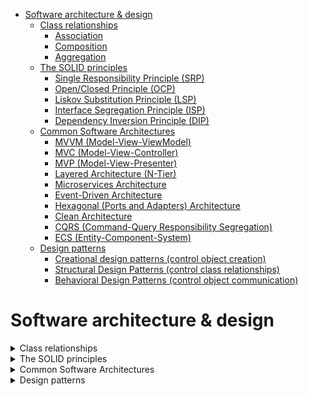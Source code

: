 
- [Software architecture \& design](#software-architecture--design)
  - [Class relationships](#class-relationships)
    - [Association](#association)
    - [Composition](#composition)
    - [Aggregation](#aggregation)
  - [The SOLID principles](#the-solid-principles)
    - [Single Responsibility Principle (SRP)](#single-responsibility-principle-srp)
    - [Open/Closed Principle (OCP)](#openclosed-principle-ocp)
    - [Liskov Substitution Principle (LSP)](#liskov-substitution-principle-lsp)
    - [Interface Segregation Principle (ISP)](#interface-segregation-principle-isp)
    - [Dependency Inversion Principle (DIP)](#dependency-inversion-principle-dip)
  - [Common Software Architectures](#common-software-architectures)
    - [MVVM (Model-View-ViewModel)](#mvvm-model-view-viewmodel)
    - [MVC (Model-View-Controller)](#mvc-model-view-controller)
    - [MVP (Model-View-Presenter)](#mvp-model-view-presenter)
    - [Layered Architecture (N-Tier)](#layered-architecture-n-tier)
    - [Microservices Architecture](#microservices-architecture)
    - [Event-Driven Architecture](#event-driven-architecture)
    - [Hexagonal (Ports and Adapters) Architecture](#hexagonal-ports-and-adapters-architecture)
    - [Clean Architecture](#clean-architecture)
    - [CQRS (Command-Query Responsibility Segregation)](#cqrs-command-query-responsibility-segregation)
    - [ECS (Entity-Component-System)](#ecs-entity-component-system)
  - [Design patterns](#design-patterns)
    - [Creational design patterns (control object creation)](#creational-design-patterns-control-object-creation)
    - [Structural Design Patterns (control class relationships)](#structural-design-patterns-control-class-relationships)
    - [Behavioral Design Patterns (control object communication)](#behavioral-design-patterns-control-object-communication)

# Software architecture & design

<details>
<summary> Class relationships </summary>

## Class relationships
In object-oriented programming, classes can interact with each other in different ways. The primary relationships between classes are `Association`, `Composition`, and `Aggregation`. Understanding these relationships helps design cleaner, more maintainable code.

### Association
Association is a "uses a" relationship, where one `class uses another` class to perform a task. The classes involved in an association can exist independently. In association, one class might use another class’s methods or behaviors, but neither class owns the other.

Key Points:
- Classes can interact without ownership.
- The lifetime of classes is independent.
- Often implemented via references, pointers, or method parameters.

```cs
public class Student
{
    public int StudentId { get; set; }
    public string FirstName { get; set; }
}

public class StudentRepository
{
    public Student GetStudent(int studentId) // Actively using the Student class
    {
        return new Student();
    }
}
```

### Composition
Composition is a "has a" relationship, where one `class contains a reference to another` class. In this relationship, the containing class (parent) owns the contained class (child). If the parent class is deleted, the child class will also be deleted.

Key Points:
- The parent class owns the child class.
- The child class cannot exist without the parent class.
- Deleting the parent also deletes the child.

Example:
```cs
public class Address
{
    public string Street { get; set; }
    public string City { get; set; }
}

public class Student
{
    public int StudentId { get; set; }
    public Address HomeAddress { get; set; } // Including the Address class
}
```
Here, the Student class owns the Address class. If the Student object is deleted, the `Address object will also be deleted`, indicating a composite relationship.

### Aggregation
Aggregation is a special type of composition, but in this relationship, the `child class can exist independently of the parent class`. The parent class holds a reference to the child class, but the child can live without the parent.

Key Points:
- Aggregation is a "has a" relationship.
- The parent contains a reference to the child, but the child can exist independently.
- Deleting the parent does not delete the child.

Example:
```cs
public class Course
{
    public int CourseId { get; set; }
    public string CourseName { get; set; }
}

public class Student
{
    public int StudentId { get; set; }
    public Course EnrolledCourse { get; set; }
}
```
In this example, the Student class has a reference to the Course class. However, if the Student is deleted, the `Course can still exist independently`, indicating an aggregation relationship.

</details>

<details>
<summary> The SOLID principles </summary>

## The SOLID principles
SOLID is a set of five principles introduced by Robert C. Martin to help create maintainable, scalable, and testable object-oriented software.

These are principles, not design patterns. Principles guide software design, while patterns provide reusable solutions.

- Single Responsibility Principle (SRP): Each class should focus on a single task or responsibility.
- Open/Closed Principle (OCP): You should extend functionality using interfaces, not modifying existing code.
- Liskov Substitution Principle (LSP): Subclasses should follow the behavior of their base classes.
- Interface Segregation Principle (ISP): Interfaces should focus on a single task or responsibility, avoiding class dependency.
- Dependency Inversion Principle (DIP): Depend on interfaces instead of concrete classes.

### Single Responsibility Principle (SRP)
A class should have only one reason to change.

- Each class should focus on a single task or responsibility.
- If a class has multiple responsibilities, split it into smaller classes.

```cs
// ❌ Violating SRP: Handles both data and file operations
public class Report
{
    public string Content { get; set; }
    public void SaveToFile(string path) { /* Saves content to a file */ }
}

// ✔ Following SRP: Separate responsibilities into two classes
public class Report
{
    public string Content { get; set; }
}

public class ReportSaver
{
    public void SaveToFile(Report report, string path) { /* Saves content to a file */ }
}
```

### Open/Closed Principle (OCP)
Software should be open for extension, but closed for modification.

- You should extend functionality without modifying existing code.
- Use inheritance or interfaces to add new behaviors.

```cs
// ❌ Violating OCP: Modifying the existing class to add new behavior
public class PaymentProcessor
{
    public void ProcessPayment(string type)
    {
        if (type == "CreditCard") { /* Process credit card */ }
        else if (type == "PayPal") { /* Process PayPal */ }
    }
}

// ✔ Following OCP: Using abstraction for extensibility
public interface IPaymentMethod { void Pay(); }

public class CreditCardPayment : IPaymentMethod { public void Pay() { /* Credit card logic */ } }
public class PayPalPayment : IPaymentMethod { public void Pay() { /* PayPal logic */ } }

public class PaymentProcessor
{
    public void ProcessPayment(IPaymentMethod paymentMethod) { paymentMethod.Pay(); }
}
```

### Liskov Substitution Principle (LSP)
A subclass should be able to replace its superclass without breaking the program.

- Subclasses should follow the behavior of their base classes.
- Avoid breaking expected behavior when using inheritance.

```cs
// ❌ Violating LSP: Square incorrectly inherits from Rectangle
public class Rectangle
{
    public virtual double Width { get; set; }
    public virtual double Height { get; set; }

    public double Area() => Width * Height;
}

public class Square : Rectangle
{
    public override double Width
    {
        set { base.Width = base.Height = value; } // Unexpected side effect
    }

    public override double Height
    {
        set { base.Width = base.Height = value; } // Unexpected side effect
    }
}

// ✔ Following LSP: Separate Square and Rectangle using a common interface
public interface IShape
{
    double Area();
}

public class RectangleProper : IShape
{
    public double Width { get; set; }
    public double Height { get; set; }
    
    public double Area() => Width * Height;
}

public class SquareProper : IShape
{
    public double Side { get; set; }
    
    public double Area() => Side * Side;
}
```

### Interface Segregation Principle (ISP)
Clients should not be forced to depend on methods they do not use.

- Large interfaces should be split into smaller, more specific ones.
- Classes should only implement the methods they need.

```cs
// ❌ Violating ISP: A printer interface forces all classes to implement every method
public interface IPrinter
{
    void Print();
    void Scan();
    void Fax();
}

public class BasicPrinter : IPrinter
{
    public void Print() { /* Works */ }
    public void Scan() { throw new NotImplementedException(); } // ❌ Unnecessary
    public void Fax() { throw new NotImplementedException(); }  // ❌ Unnecessary
}

// ✔ Following ISP: Split into multiple interfaces
public interface IPrinter { void Print(); }
public interface IScanner { void Scan(); }
public interface IFax { void Fax(); }

public class BasicPrinter : IPrinter { public void Print() { /* Works */ } }
```

### Dependency Inversion Principle (DIP)
High-level modules should not depend on low-level modules. Both should depend on abstractions.

- Depend on interfaces instead of concrete classes.
- Helps with decoupling and makes the code more testable.

```cs
// ❌ Violating DIP: The EmailService directly depends on a concrete class
public class EmailService
{
    private readonly SmtpClient _smtpClient = new SmtpClient(); // Tight coupling
    public void SendEmail() { _smtpClient.Send(); }
}

// ✔ Following DIP: Depend on an abstraction (interface)
public interface IEmailSender { void Send(); }

public class SmtpEmailSender : IEmailSender { public void Send() { /* Email logic */ } }

public class EmailService
{
    private readonly IEmailSender _emailSender;
    public EmailService(IEmailSender emailSender) { _emailSender = emailSender; }
    public void SendEmail() { _emailSender.Send(); }
}
```

</details>


<details>
<summary> Common Software Architectures </summary>

## Common Software Architectures
| Architecture | Best for | Key Benefit |
|-|-|-|
| `MVVM` | WPF, MAUI, Xamarin | Data binding, testability |
| `MVC` | Web apps (ASP.NET, Django) | Scalability, separation |
| `MVP` | WinForms, legacy apps | Easier unit testing |
| `Layered` | Enterprise apps | Clear separation of concerns |
| `Microservices` | Cloud-based, scalable apps | Independent services |
| `Event-Driven` | Real-time, IoT | High responsiveness |
| `Hexagonal` | Large applications | Flexibility, maintainability |
| `Clean` | Scalable systems | Strong separation, longevity |
| `CQRS` | High-performance apps | Optimized read/write ops |
| `ECS` | Game development | Better performance |


### MVVM (Model-View-ViewModel)
MVVM separates the UI (**View**) from the business logic (**ViewModel**) while keeping data and state management in the **Model**.  
- **Used in:** WPF, MAUI, Xamarin  
- **Best for:** Desktop & mobile apps  

**Components:**
- **Model:** Manages data and business logic (e.g., database calls).
- **View:** The UI (XAML in WPF/MAUI).
- **ViewModel:** Acts as a bridge between the View and Model using data binding.

---

### MVC (Model-View-Controller)
The Controller processes user requests (e.g., `/GetUser`), retrieves data from the Model, and passes it to the View.  
- **Used in:** ASP.NET Core, Spring, Django  
- **Best for:** Web apps & APIs  

**Components:**
- **Model:** Handles data and business logic.
- **View:** UI layer (HTML, Razor, or templates).
- **Controller:** Handles user input and updates Model/View.

### MVP (Model-View-Presenter)
Similar to MVVM, but the **Presenter** directly updates the **View** (no data binding like MVVM).  
- **Used in:** WinForms, legacy desktop apps  
- **Best for:** Older desktop applications  

**Components:**
- **Model:** Manages data.
- **View:** Displays UI, but contains no logic.
- **Presenter:** Acts as a mediator between Model and View.

### Layered Architecture (N-Tier)
A structured architecture where components are divided into separate layers.  
- **Used in:** Large applications, enterprise software  
- **Best for:** Scalable web and desktop applications  

**Common Layers:**
1. **Presentation Layer:** UI (Web, desktop, API)
2. **Business Logic Layer (BLL):** Processes data
3. **Data Access Layer (DAL):** Handles database interactions  

### Microservices Architecture
Instead of a single app, multiple **independent services** communicate via **APIs (REST, gRPC)**.  
- **Used in:** Netflix, Amazon, Cloud applications  
- **Best for:** Large, scalable web services  

**Why Use Microservices?**
✅ Scalable  
✅ Independent deployment  
✅ Fault-tolerant  

### Event-Driven Architecture
A system where components react to **events** instead of directly calling each other.  
- **Used in:** IoT, real-time apps, trading systems  
- **Best for:** High-performance, decoupled applications  

**Why Use It?**
✅ Components are loosely coupled  
✅ High responsiveness  
✅ Better scalability  

### Hexagonal (Ports and Adapters) Architecture
Focuses on **isolating core business logic** and keeping dependencies (UI, Database, APIs) **separate**.  
- **Used in:** Scalable applications, long-term projects  
- **Best for:** Maintainable and testable code  

**Why Use It?**
✅ Increased testability  
✅ More flexibility for changing technologies  

### Clean Architecture
A layered design that keeps the **core business logic** at the center, making dependencies flow inward.  
- **Used in:** Large applications  
- **Best for:** Long-term maintainability  

**Why Use It?**
✅ Separation of concerns  
✅ Better dependency management  

### CQRS (Command-Query Responsibility Segregation)
Separates **read operations** from **write operations** to optimize performance.  
- **Used in:** High-performance web apps, financial systems  
- **Best for:** Systems with heavy database operations  

**Why Use It?**
✅ Faster queries  
✅ Scales well with microservices  

### ECS (Entity-Component-System)
A **game development** pattern that replaces traditional OOP hierarchies with a **data-driven approach**.  
- **Used in:** Unity, Unreal Engine  
- **Best for:** Performance-intensive games  

**Why Use It?**
✅ More efficient than OOP  
✅ Better memory management

</details>

<details>
<summary> Design patterns </summary>

## Design patterns
A design pattern is a reusable solution to a common programming problem. It helps make your code more structured, maintainable, and scalable.

- Avoid rewriting code for the same problems.
- Improve code readability and reusability.
- Make your code more flexible to changes.

**Types of design patterns:**
There are three main types of design patterns:
- Creational Patterns: How objects are created.
- Structural Patterns: How objects are structured & connected.
- Behavioral Patterns: How objects interact & communicate.

### Creational design patterns (control object creation)
These patterns provide better ways to control object creation, in a flexible way.

| Pattern |	What it Does | Example Use Case |
|-|-|-|
| Singleton | Ensures only one instance of a class exists. | Database connections, Logging |
| Factory Method | A method creates objects instead of new keyword. | Creating different payment methods (CreditCard, PayPal) |
| Abstract Factory | A factory that creates factories of related objects. | UI toolkit for Windows & Mac |
| Builder | Builds complex objects step by step. | Creating a Burger with different toppings |
| Prototype | Copies an existing object instead of creating a new one. | Copying a user profile |

### Structural Design Patterns (control class relationships)
These patterns deal with how objects are connected and structured.

| Pattern |	What it Does | Example Use Case |
|-|-|-|
| Adapter | Converts one interface into another. | Using an old API in a new system |
| Bridge | Separates abstraction from implementation. | UI themes with different rendering engines |
| Composite | Treats a group of objects like a single object. | Folder structure in Windows Explorer |
| Decorator | Adds extra behavior to objects dynamically. | Adding extra features to a car (e.g., Sunroof) |
| Facade | Provides a simple interface to a complex system. | A single API call to simplify multiple services |
| Flyweight | Uses shared objects to save memory. | Text editors where characters share styles |
| Proxy | Controls access to an object. | Security check before accessing an object |

### Behavioral Design Patterns (control object communication)
These patterns define how objects interact with each other.

| Pattern |	What it Does | Example Use Case |
|-|-|-|
| Chain of Responsibility | Passes a request through a chain of handlers. | Support ticket escalation (Level 1 → Level 2 → Manager) |
| Command | Encapsulates a request as an object. | Undo/Redo in text editors |
| Interpreter | Defines a grammar for interpreting language. | Math expression evaluator |
| Iterator | Provides a way to loop through a collection without exposing details. | Custom collections in C# |
| Mediator | Controls communication between multiple objects. | Chatroom where users communicate via a server |
| Memento | Saves an object's state for undo functionality. | Text editor undo feature |
| Observer | Notifies multiple objects when one object changes. | Stock price alerts |
| State | Changes an object's behavior based on state. | Traffic light system (Red, Yellow, Green) |
| Strategy | Allows switching between different algorithms. | Sorting (BubbleSort, QuickSort) |
| Template | Method	Defines the skeleton of an algorithm in a base class. | Cooking recipes |
| Visitor | Adds extra functionality without modifying existing classes. | Applying a discount to different products |

</details>
